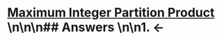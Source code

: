 # [Maximum Integer Partition Product](https://projecteuler.net/problem=374) \n\n\n## Answers \n\n1. &larr;
